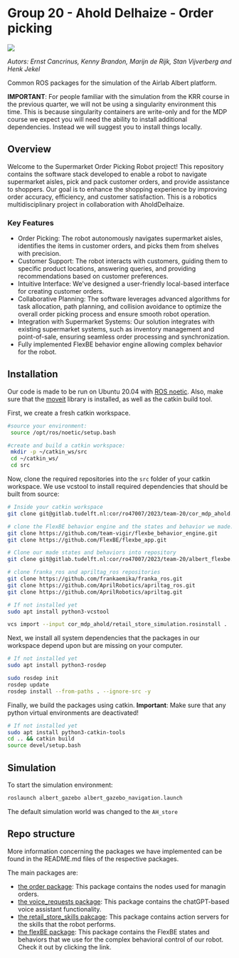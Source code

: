 # Group 20 - Ahold Delhaize - Order picking

<img src="https://img.shields.io/badge/ROS%20version-melodic-blue.svg"/>

*Autors: Ernst Cancrinus, Kenny Brandon, Marijn de Rijk, Stan Vijverberg and Henk Jekel*




Common ROS packages for the simulation of the Airlab Albert platform.

**IMPORTANT**: For people familiar with the simulation from the KRR course in the previous quarter, we will not be using a singularity environment this time. This is because singularity containers are write-only and for the MDP course we expect you will need the ability to install additional dependencies. Instead we will suggest you to install things locally.

## Overview

Welcome to the Supermarket Order Picking Robot project! This repository contains the software stack developed to enable a robot to navigate supermarket aisles, pick and pack customer orders, and provide assistance to shoppers. Our goal is to enhance the shopping experience by improving order accuracy, efficiency, and customer satisfaction. This is a robotics multidisciplinary project in collaboration with AholdDelhaize.

### Key Features

- Order Picking: The robot autonomously navigates supermarket aisles, identifies the items in customer orders, and picks them from shelves with precision.
- Customer Support: The robot interacts with customers, guiding them to specific product locations, answering queries, and providing recommendations based on customer preferences.
- Intuitive Interface: We've designed a user-friendly local-based interface for creating customer orders.
- Collaborative Planning: The software leverages advanced algorithms for task allocation, path planning, and collision avoidance to optimize the overall order picking process and ensure smooth robot operation.
- Integration with Supermarket Systems: Our solution integrates with existing supermarket systems, such as inventory management and point-of-sale, ensuring seamless order processing and synchronization.
- Fully implemented FlexBE behavior engine allowing complex behavior for the robot. 


## Installation

Our code is made to be run on Ubuntu 20.04 with [ROS noetic](http://wiki.ros.org/noetic/Installation). Also, make sure that the [moveit](https://moveit.ros.org/install/) library is installed, as well as the catkin build tool.

First, we create a fresh catkin workspace.
```bash
#source your environment:
 source /opt/ros/noetic/setup.bash

#create and build a catkin workspace:
 mkdir -p ~/catkin_ws/src
 cd ~/catkin_ws/
 cd src
```

Now, clone the required repositories into the `src` folder of your catkin workspace.
We use vcstool to install required dependencies that should be built from source:
``` bash
# Inside your catkin workspace
git clone git@gitlab.tudelft.nl:cor/ro47007/2023/team-20/cor_mdp_ahold.git

# clone the FlexBE behavior engine and the states and behavior we made:
git clone https://github.com/team-vigir/flexbe_behavior_engine.git
git clone https://github.com/FlexBE/flexbe_app.git

# Clone our made states and behaviors into repository
git clone git@gitlab.tudelft.nl:cor/ro47007/2023/team-20/albert_flexbe.git flex_albert_behaviors

# clone franka_ros and apriltag_ros repositories
git clone https://github.com/frankaemika/franka_ros.git
git clone https://github.com/AprilRobotics/apriltag_ros.git 
git clone https://github.com/AprilRobotics/apriltag.git 

# If not installed yet
sudo apt install python3-vcstool

vcs import --input cor_mdp_ahold/retail_store_simulation.rosinstall .
```

Next, we install all system dependencies that the packages in our workspace depend upon but are missing on your computer.

```bash
# If not installed yet
sudo apt install python3-rosdep

sudo rosdep init
rosdep update
rosdep install --from-paths . --ignore-src -y
```

Finally, we build the packages using catkin.
**Important**: Make sure that any python virtual environments are deactivated!
```bash
# If not installed yet
sudo apt install python3-catkin-tools
cd .. && catkin build
source devel/setup.bash
```

## Simulation

To start the simulation environment:

```bash
roslaunch albert_gazebo albert_gazebo_navigation.launch
```

The default simulation world was changed to the `AH_store`

## Repo structure

More information concerning the packages we have implemented can be found in the README.md files of the respective packages.

The main packages are:
- [the order package](order_package): This package contains the nodes used for managin orders.
- [the voice_requests package](voice_requests): This package contains the chatGPT-based voice assistant functionality.
- [the retail_store_skills pakcage](retail_store_skills): This package contains action servers for the skills that the robot performs.
- [the flexBE package](https://gitlab.tudelft.nl/cor/ro47007/2023/team-20/albert_flexbe): This package contains the FlexBE states and behaviors that we use for the complex behavioral control of our robot. Check it out by clicking the link. 


